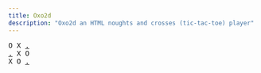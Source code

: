 ```yaml
---
title: Oxo2d 
description: "Oxo2d an HTML noughts and crosses (tic-tac-toe) player"
---
```


<pre class="oxo2d">
O X <a href="../16/">.</a>
<a href="../y/">.</a> X O
X O <a href="../17/">.</a>
</pre>
